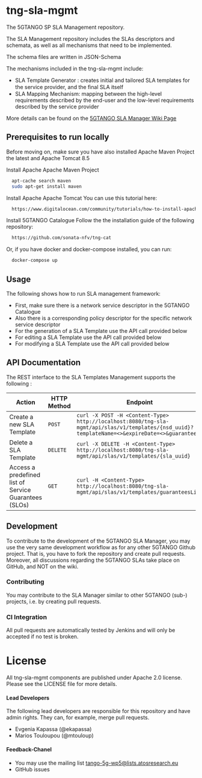 # tng-sla-mgmt
The 5GTANGO SP SLA Management repository.  

The SLA Management repository includes the SLAs descriptors and schemata, as well as all mechanisms that need to be implemented. 
   
The schema files are written in JSON-Schema      
   
The mechanisms included in the tng-sla-mgmt include:
*  SLA Template Generator : creates initial and tailored SLA templates for the service provider, and the ﬁnal SLA itself
*  SLA Mapping Mechanism:  mapping between the high-level requirements described by the end-user and the low-level requirements described by the service provider

More details can be found on the [5GTANGO SLA Manager Wiki Page](https://github.com/sonata-nfv/tng-sla-mgmt/wiki)

## Prerequisites to run locally
Before moving on, make sure you have also installed Apache Maven Project the latest and Apache Tomcat 8.5

Install Apache Apache Maven Project
```sh
  apt-cache search maven
  sudo apt-get install maven
```

Install Apache Apache Tomcat
You can use this tutorial here:
```sh
  https://www.digitalocean.com/community/tutorials/how-to-install-apache-tomcat-8-on-ubuntu-16-04
```

Install 5GTANGO Catalogue
Follow the the installation guide of the following repository:
```sh
  https://github.com/sonata-nfv/tng-cat
```

Or, if you have docker and docker-compose installed, you can run:
```sh
  docker-compose up
```

## Usage
The following shows how to run SLA management framework:
* First, make sure there is a network service descriptor in the 5GTANGO Catalogue
* Also there is a corresponding policy descriptor for the specific network service descriptor
* For the generation of a SLA Template use the API call provided below
* For editing a SLA Template use the API call provided below
* For modifying a SLA Template use the API call provided below


## API Documentation

The REST interface to the SLA Templates Management supports the following :


|           Action          | HTTP Method |                  Endpoint            |  
| --------------------------| ----------- | --------------------------------------- |  
| Create a new SLA Template |    `POST`   | `curl -X POST -H <Content-Type> http://localhost:8080/tng-sla-mgmt/api/slas/v1/templates/{nsd_uuid}?templateName=<>&expireDate=<>&guaranteeID` |  
| Delete a SLA Template     |    `DELETE` | `curl -X DELETE -H <Content-Type> http://localhost:8080/tng-sla-mgmt/api/slas/v1/templates/{sla_uuid}` |  
| Access a predefined list of Service Guarantees (SLOs)| `GET` | `curl -H <Content-Type> http://localhost:8080/tng-sla-mgmt/api/slas/v1/templates/guaranteesList` |  
 
 
## Development

To contribute to the development of the 5GTANGO SLA Manager, you may use the very same development workflow as for any other 5GTANGO Github project. That is, you have to fork the repository and create pull requests. Moreover, all discussions regarding the 5GTANGO SLAs take place on GitHub, and NOT on the wiki.

### Contributing

You may contribute to the SLA Manager similar to other 5GTANGO (sub-) projects, i.e. by creating pull requests.

### CI Integration

All pull requests are automatically tested by Jenkins and will only be accepted if no test is broken.

# License
All tng-sla-mgmt components are published under Apache 2.0 license. Please see the LICENSE file for more details.

#### Lead Developers

The following lead developers are responsible for this repository and have admin rights. They can, for example, merge pull requests.
*  Evgenia Kapassa (@ekapassa)
*  Marios Touloupou (@mtouloup)

####  Feedback-Chanel

* You may use the mailing list tango-5g-wp5@lists.atosresearch.eu   
* GitHub issues

